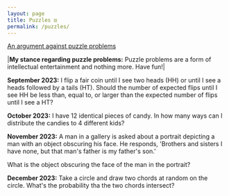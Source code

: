 ```yaml
---
layout: page
title: Puzzles ⚄ 
permalink: /puzzles/
---
```


[An argument against puzzle problems](https://www.stat.berkeley.edu/~aldous/Blog/puzzles_harmful.html)

|**My stance regarding puzzle problems:**
Puzzle problems are a form of intellectual entertainment and nothing more. Have fun!|

**September 2023:**
I flip a fair coin until I see two heads (HH) or until I see a heads followed by a tails (HT).
Should the number of expected flips until I see HH be less than, equal to, or larger than the expected 
number of flips until I see a HT?

**October 2023:**
I have 12 identical pieces of candy. In how many ways can I distribute the candies to 4 
different kids?

**November 2023:**
A man in a gallery is asked about a portrait depicting a man with an object obscuring his face.
He responds, 'Brothers and sisters I have none, but that man's father is my father's son.'

What is the object obscuring the face of the man in the portrait?

**December 2023:**
Take a circle and draw two chords at random on the circle. What's the probability tha the two 
chords intersect?